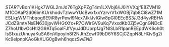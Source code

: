 $START$vBdn1KHgk7WGL2mJd76TgXpPZgT4m1LXVbj6/iJ0iYVXqjfE8ZVM19M1COAaP2d06imKUrkhodvTzlwwYUcBwxfxxYzrvrV1xWGBj7qb8Ci8wZ71MESLkpWMThbqog6E9iR8yrPewI9Ncx7JklJvIGIw8pGl0EEcBS3/J3d4yvRBHAJCdZ9mtVNsEN630jpvWHGtXfx+R7OWirGV9uKq7VxxdKb0Zj5vCgnGNDcEZ7hoU1bvOcHtl2G9ATq5oalFJfVyuJdDUprpfJg7NlSLbR1panREEpdWK6oh0tIsSfxuzU/nuyaKuSA6rsVIpoyIn8f2NJthZcwf09bD6Y6SCjCZqpN8LHQvSg2iKc9eIpnpKAoGkXUG0gBwh6hqozSw$END$